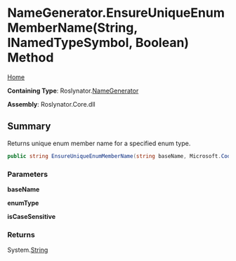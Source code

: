 # NameGenerator\.EnsureUniqueEnumMemberName\(String, INamedTypeSymbol, Boolean\) Method

[Home](../../../README.md)

**Containing Type**: Roslynator\.[NameGenerator](../README.md)

**Assembly**: Roslynator\.Core\.dll

## Summary

Returns unique enum member name for a specified enum type\.

```csharp
public string EnsureUniqueEnumMemberName(string baseName, Microsoft.CodeAnalysis.INamedTypeSymbol enumType, bool isCaseSensitive = true)
```

### Parameters

**baseName**

**enumType**

**isCaseSensitive**

### Returns

System\.[String](https://docs.microsoft.com/en-us/dotnet/api/system.string)

